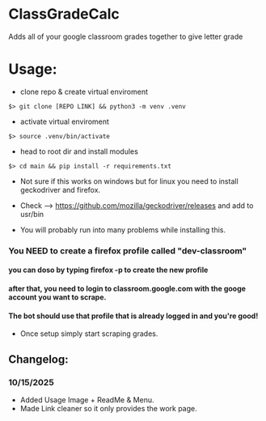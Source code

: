 # ClassGradeCalc
 Adds all of your google classroom grades together  to give letter grade

# Usage: 
 - clone repo & create virtual enviroment 

 ``$> git clone [REPO LINK] && python3 -m venv .venv``
 
 - activate virtual enviroment 
 
 ``$> source .venv/bin/activate``
 
 - head to root dir and install modules
 
 ``$> cd main && pip install -r requirements.txt``
 
 - Not sure if this works on windows but for linux you need to install geckodriver and firefox. 
 
 - Check --> https://github.com/mozilla/geckodriver/releases and add to usr/bin
 
 - You will probably run into many problems while installing this. 
 ### You NEED to create a firefox profile called "dev-classroom" 
 #### you can doso by typing firefox -p to create the new profile 
 #### after that, you need to login to classroom.google.com with the googe account you want to scrape. 
 #### The bot should use that profile that is already logged in and you're good!
 - Once setup simply start scraping grades.

## Changelog:

 ### 10/15/2025
 - Added Usage Image + ReadMe & Menu. 
 - Made Link cleaner so it only provides the work page. 

